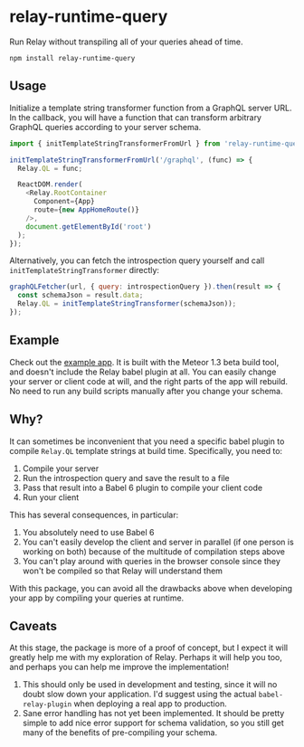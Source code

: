 # relay-runtime-query

Run Relay without transpiling all of your queries ahead of time.

```
npm install relay-runtime-query
```

## Usage

Initialize a template string transformer function from a GraphQL server URL. In the callback, you will have a function that can transform arbitrary GraphQL queries according to your server schema.

```js
import { initTemplateStringTransformerFromUrl } from 'relay-runtime-query'

initTemplateStringTransformerFromUrl('/graphql', (func) => {
  Relay.QL = func;

  ReactDOM.render(
    <Relay.RootContainer
      Component={App}
      route={new AppHomeRoute()}
    />,
    document.getElementById('root')
  );
});
```

Alternatively, you can fetch the introspection query yourself and call `initTemplateStringTransformer` directly:

```js
graphQLFetcher(url, { query: introspectionQuery }).then(result => {
  const schemaJson = result.data;
  Relay.QL = initTemplateStringTransformer(schemaJson));
});
```

## Example

Check out the [example app](https://github.com/meteor/relay-runtime-query/tree/master/example). It is built with the Meteor 1.3 beta build tool, and doesn't include the Relay babel plugin at all. You can easily change your server or client code at will, and the right parts of the app will rebuild. No need to run any build scripts manually after you change your schema.

## Why?

It can sometimes be inconvenient that you need a specific babel plugin to compile `Relay.QL` template strings at build time. Specifically, you need to:

1. Compile your server
2. Run the introspection query and save the result to a file
3. Pass that result into a Babel 6 plugin to compile your client code
4. Run your client

This has several consequences, in particular:

1. You absolutely need to use Babel 6
2. You can't easily develop the client and server in parallel (if one person is working on both) because of the multitude of compilation steps above
3. You can't play around with queries in the browser console since they won't be compiled so that Relay will understand them

With this package, you can avoid all the drawbacks above when developing your app by compiling your queries at runtime.

## Caveats

At this stage, the package is more of a proof of concept, but I expect it will greatly help me with my exploration of Relay. Perhaps it will help you too, and perhaps you can help me improve the implementation!

1. This should only be used in development and testing, since it will no doubt slow down your application. I'd suggest using the actual `babel-relay-plugin` when deploying a real app to production.
2. Sane error handling has not yet been implemented. It should be pretty simple to add nice error support for schema validation, so you still get many of the benefits of pre-compiling your schema.
